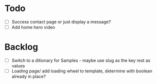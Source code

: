 # Todo
- [ ] Success contact page or just display a message?
- [ ] Add home hero video

# Backlog
- [ ] Switch to a ditionary for Samples - maybe use slug as the key rest as values
- [ ] Loading page/ add loading wheel to template, determine with boolean already in place?
